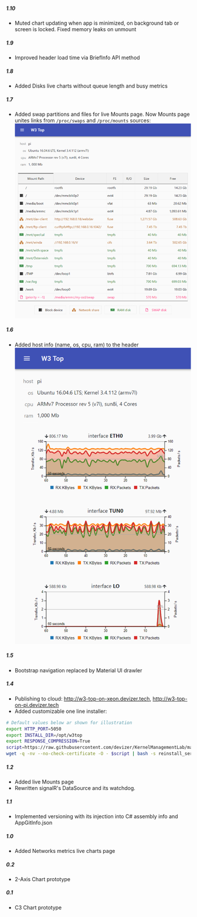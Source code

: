 ##### 1.10
- Muted chart updating when app is minimized, on background tab or screen is locked. Fixed memory leaks on unmount
##### 1.9
- Improved header load time via BriefInfo API method
##### 1.8
- Added Disks live charts without queue length and busy metrics
##### 1.7
- Added swap partitions and files for live Mounts page. Now Mounts page unites links from `/proc/swaps` and `/proc/mounts` sources:
![Mounts](https://github.com/devizer/KernelManagementLab/raw/master/images/Mounts-and-Swaps-v2.png "mounts and swaps") 
##### 1.6 
- Added host info (name, os, cpu, ram) to the header
![Mounts](https://github.com/devizer/KernelManagementLab/raw/master/images/Networks-Live-Chart.png "Network metrics live chart")
##### 1.5
- Bootstrap navigation replaced by Material UI drawler
##### 1.4 
- Publishing to cloud: http://w3-top-on-xeon.devizer.tech, http://w3-top-on-pi.devizer.tech
- Added customizable one line installer:
```bash
# Default values below ar shown for illustration
export HTTP_PORT=5050
export INSTALL_DIR=/opt/w3top
export RESPONSE_COMPRESSION=True
script=https://raw.githubusercontent.com/devizer/KernelManagementLab/master/build-w3-dashboard.sh
wget -q -nv --no-check-certificate -O - $script | bash -s reinstall_service 
```
 
##### 1.2
- Added live Mounts page
- Rewritten signalR's DataSource and its watchdog.
##### 1.1
- Implemented versioning with its injection into C# assembly info and AppGitInfo.json
##### 1.0
- Added Networks metrics live charts page
##### 0.2
- 2-Axis Chart prototype
##### 0.1
- C3 Chart prototype
